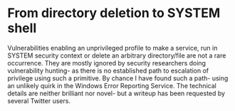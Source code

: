 # From directory deletion to SYSTEM shell

Vulnerabilities enabling an unprivileged profile to make a service, run in SYSTEM security context or delete an arbitrary directory/file are not a rare occurrence.
They are mostly ignored by security researchers doing vulnerability hunting- as there is no established path to escalation of privilege using such a primitive.
By chance I have found such a path- using an unlikely quirk in the Windows Error Reporting Service.
The technical details are neither brilliant nor novel- but a writeup has been requested by several Twitter users.
